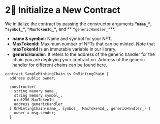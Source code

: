 # 2⃣ Initialize a New Contract

We initialize the contract by passing the constructor arguments **`“name_”`, `“symbol_”`, `“MaxTokenId_”`,** and ** `“genericHandler_”`**.

* **name & symbol:** Name and symbol for your NFT.
* **MaxTokenId:** Maximum number of NFTs that can be minted. Note that **maxTokenId** is an immutable variable in our library.
* **genericHandler:** It refers to the address of the generic handler for the chain you are deploying your contract on. Address of the generic handler for different chains can be found [here](../../deployment-addresses/generic-handler-addresses.md).

```solidity
contract SampleMintingChain is OnMintingChain {
  address public owner;

  constructor(
    string memory name_,
    string memory symbol_,
    uint256 MaxTokenId_,
    address genericHandler_
  ) OnMintingChain(name_, symbol_, MaxTokenId_, genericHandler_) {
    owner = msg.sender;
  }

```

